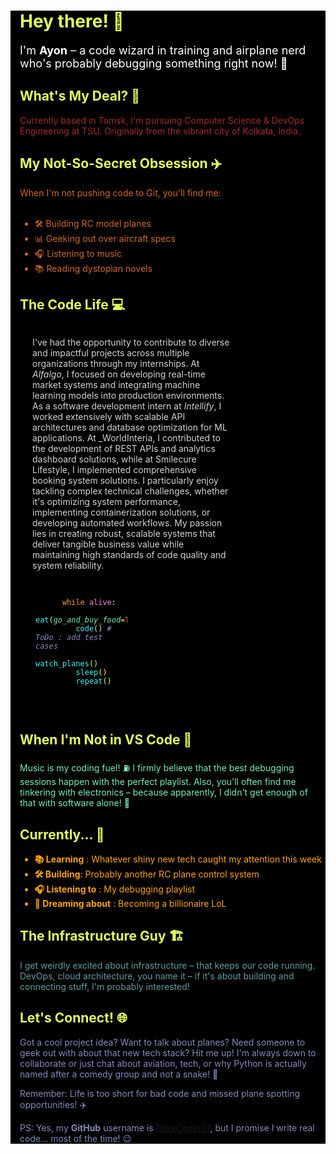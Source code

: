 <div style="padding-left: 15px; background-color: black; color: #e3ff5c">

# Hey there! 👋
<div style="color: white;font-size: 18px;">
I'm <b>Ayon</b> – a code wizard in training and airplane nerd who's probably debugging something right now! 🚀
</div>

## What's My Deal? 💭
<div style="color:brown">
Currently based in Tomsk, I'm pursuing Computer Science & DevOps Engineering at TSU. Originally from the vibrant city of Kolkata, India.
</div>

## My Not-So-Secret Obsession ✈️
<div style="color:chocolate;">
When I'm not pushing code to Git, you'll find me:
<br><br>

- 🛠️ Building RC model planes
- 📊 Geeking out over aircraft specs
- 🎧 Listening to music
- 📚 Reading dystopian novels
</div>

## The Code Life 💻


<div style="display: inline-block; width: 65%; margin-left: 20px; color:lightgray;">

I've had the opportunity to contribute to diverse and impactful projects across multiple organizations through my internships. At _Alfalgo_, I focused on developing real-time market systems and integrating machine learning models into production environments. As a software development intern at _Intellify_, I worked extensively with scalable API architectures and database optimization for ML applications. At _WorldInteria, I contributed to the development of REST APIs and analytics dashboard solutions, while at Smilecure Lifestyle, I implemented comprehensive booking system solutions. I particularly enjoy tackling complex technical challenges, whether it's optimizing system performance, implementing containerization solutions, or developing automated workflows. My passion lies in creating robust, scalable systems that deliver tangible business value while maintaining high standards of code quality and system reliability.

</div>

<div style="display: inline-block; width: 30%; margin-left: 25px;">
  <pre>
    <code>
      <span style="color: orange">while</span><span style="color: #ff7edb;"> alive</span><span>:</span>
      &nbsp;&nbsp; <span style="color:#36f9f6;">eat</span><span>(</span><em style="color:#72f1b8;">go_and_buy_food</em><span>=</span><span style="color:#f97e72">True</span><span >)</span>
      &nbsp;&nbsp; <span style="color:#36f9f6;">code</span><span >(</span><span >)</span> <em style="color:#848bbd;"># ToDo : add test cases </em>
      &nbsp;&nbsp; <span style="color:#36f9f6;">watch_planes</span><span >(</span><span >)</span>
      &nbsp;&nbsp; <span style="color:#36f9f6;">sleep</span><span >(</span><span >)</span>
      &nbsp;&nbsp; <span style="color:#36f9f6;">repeat</span><span >(</span><span >)</span>
    </code>
  </pre>



</div>




## When I'm Not in VS Code 🎵
<div style="color:#72f1b8">
Music is my coding fuel! ⛽ I firmly believe that the best debugging sessions happen with the perfect playlist. Also, you'll often find me tinkering with electronics – because apparently, I didn't get enough of that with software alone! 🔧
</div>

## Currently... 🎯
<div style="color:orange">

  - **📚 Learning** : Whatever shiny new tech caught my attention this week
  - **🛠️ Building**: Probably another RC plane control system
  - **🎧 Listening to** : My debugging playlist
  - **💭 Dreaming about** : Becoming a billionaire LoL
</div>

## The Infrastructure Guy 🏗️
<div style="color:cadetblue;">
I get weirdly excited about infrastructure – that keeps our code running. DevOps, cloud architecture, you name it – if it's about building and connecting stuff, I'm probably interested!
</div>

## Let's Connect! 🌐
<div style="color:#848bbd">
Got a cool project idea? Want to talk about planes? Need someone to geek out with about that new tech stack? Hit me up! I'm always down to collaborate or just chat about aviation, tech, or why Python is actually named after a comedy group and not a snake! 🐍

Remember: Life is too short for bad code and missed plane spotting opportunities! ✈️

PS: Yes, my **GitHub** username is <a href="https://github.com/FakeCoder01" target="_blank">_FakeCoder01_</a>, but I promise I write real code... most of the time! 😉
</div>
</div>